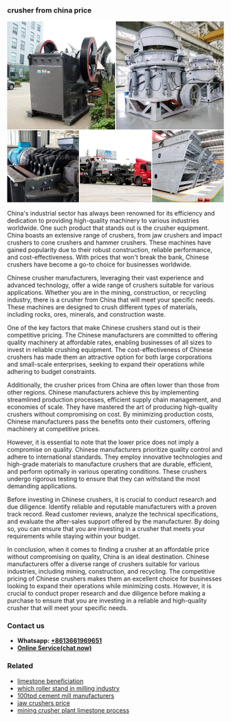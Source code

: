 <h3>crusher from china price</h3><img src='1708309386.jpg' alt=''><p>China's industrial sector has always been renowned for its efficiency and dedication to providing high-quality machinery to various industries worldwide. One such product that stands out is the crusher equipment. China boasts an extensive range of crushers, from jaw crushers and impact crushers to cone crushers and hammer crushers. These machines have gained popularity due to their robust construction, reliable performance, and cost-effectiveness. With prices that won't break the bank, Chinese crushers have become a go-to choice for businesses worldwide.</p><p>Chinese crusher manufacturers, leveraging their vast experience and advanced technology, offer a wide range of crushers suitable for various applications. Whether you are in the mining, construction, or recycling industry, there is a crusher from China that will meet your specific needs. These machines are designed to crush different types of materials, including rocks, ores, minerals, and construction waste.</p><p>One of the key factors that make Chinese crushers stand out is their competitive pricing. The Chinese manufacturers are committed to offering quality machinery at affordable rates, enabling businesses of all sizes to invest in reliable crushing equipment. The cost-effectiveness of Chinese crushers has made them an attractive option for both large corporations and small-scale enterprises, seeking to expand their operations while adhering to budget constraints.</p><p>Additionally, the crusher prices from China are often lower than those from other regions. Chinese manufacturers achieve this by implementing streamlined production processes, efficient supply chain management, and economies of scale. They have mastered the art of producing high-quality crushers without compromising on cost. By minimizing production costs, Chinese manufacturers pass the benefits onto their customers, offering machinery at competitive prices.</p><p>However, it is essential to note that the lower price does not imply a compromise on quality. Chinese manufacturers prioritize quality control and adhere to international standards. They employ innovative technologies and high-grade materials to manufacture crushers that are durable, efficient, and perform optimally in various operating conditions. These crushers undergo rigorous testing to ensure that they can withstand the most demanding applications.</p><p>Before investing in Chinese crushers, it is crucial to conduct research and due diligence. Identify reliable and reputable manufacturers with a proven track record. Read customer reviews, analyze the technical specifications, and evaluate the after-sales support offered by the manufacturer. By doing so, you can ensure that you are investing in a crusher that meets your requirements while staying within your budget.</p><p>In conclusion, when it comes to finding a crusher at an affordable price without compromising on quality, China is an ideal destination. Chinese manufacturers offer a diverse range of crushers suitable for various industries, including mining, construction, and recycling. The competitive pricing of Chinese crushers makes them an excellent choice for businesses looking to expand their operations while minimizing costs. However, it is crucial to conduct proper research and due diligence before making a purchase to ensure that you are investing in a reliable and high-quality crusher that will meet your specific needs.</p><h3>Contact us</h3><ul><li><strong>Whatsapp:&nbsp;<a href="https://wa.me/8613661969651">+8613661969651</a></strong></li><li><a href="https://swt.shibang-china.com/?git&amp;zhl&amp;crusher from china price"><strong>Online Service(chat now)</strong></a></li></ul><h3>Related</h3><ul><li><a href='limestone beneficiation.md'>limestone beneficiation</a></li><li><a href='which roller stand in milling industry.md'>which roller stand in milling industry</a></li><li><a href='100tpd cement mill manufacturers.md'>100tpd cement mill manufacturers</a></li><li><a href='jaw crushers price.md'>jaw crushers price</a></li><li><a href='mining crusher plant limestone process.md'>mining crusher plant limestone process</a></li></ul>